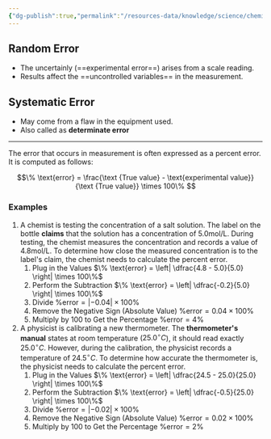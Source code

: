 ```yaml
---
{"dg-publish":true,"permalink":"/resources-data/knowledge/science/chemistry/random-error-and-systematic-error/"}
---
```


## Random Error
* The uncertainly (==experimental error==) arises from a scale reading.
* Results affect the ==uncontrolled variables== in the measurement.

## Systematic Error
* May come from a flaw in the equipment used. 
* Also called as **determinate error**

** **
The error that occurs in measurement is often expressed as a percent error. It is computed as follows:

$$\% \text{error} = \frac{\text {True value} - \text{experimental value}}{\text {True value}} \times 100\% $$

### Examples
1. A chemist is testing the concentration of a salt solution. The label on the bottle **claims** that the solution has a concentration of $5.0 \text{mol/L}$. During testing, the chemist measures the concentration and records a value of $4.8 \text{mol/L}$. To determine how close the measured concentration is to the label's claim, the chemist needs to calculate the percent error.
	1. Plug in the Values
	   $\% \text{error} = \left| \dfrac{4.8 - 5.0}{5.0} \right| \times 100\%$
	2. Perform the Subtraction
	   $\% \text{error} = \left| \dfrac{-0.2}{5.0} \right| \times 100\%$
	3. Divide
	   $\% \text{error} = \left| -0.04 \right| \times 100\%$
	4. Remove the Negative Sign (Absolute Value)
	   $\% \text{error} = 0.04 \times 100\%$
	5. Multiply by 100 to Get the Percentage
	   $\% \text{error} = 4\%$
2. A physicist is calibrating a new thermometer. The **thermometer's manual** states at room temperature ($25.0^\circ C$), it should read exactly $25.0^\circ C$. However, during the calibration, the physicist records a temperature of $24.5^\circ C$. To determine how accurate the thermometer is, the physicist needs to calculate the percent error.
	1. Plug in the Values
	   $\% \text{error} = \left| \dfrac{24.5 - 25.0}{25.0} \right| \times 100\%$
	2. Perform the Subtraction
	   $\% \text{error} = \left| \dfrac{-0.5}{25.0} \right| \times 100\%$
	3. Divide
	   $\% \text{error} = \left| -0.02 \right| \times 100\%$
	4. Remove the Negative Sign (Absolute Value)
	   $\% \text{error} = 0.02 \times 100\%$
	5. Multiply by 100 to Get the Percentage
	   $\% \text{error} = 2\%$